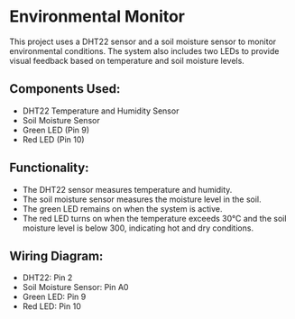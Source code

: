 # Environmental Monitor

This project uses a DHT22 sensor and a soil moisture sensor to monitor environmental conditions. The system also includes two LEDs to provide visual feedback based on temperature and soil moisture levels.

## Components Used:
- DHT22 Temperature and Humidity Sensor
- Soil Moisture Sensor
- Green LED (Pin 9)
- Red LED (Pin 10)

## Functionality:
- The DHT22 sensor measures temperature and humidity.
- The soil moisture sensor measures the moisture level in the soil.
- The green LED remains on when the system is active.
- The red LED turns on when the temperature exceeds 30°C and the soil moisture level is below 300, indicating hot and dry conditions.

## Wiring Diagram:
- DHT22: Pin 2
- Soil Moisture Sensor: Pin A0
- Green LED: Pin 9
- Red LED: Pin 10
